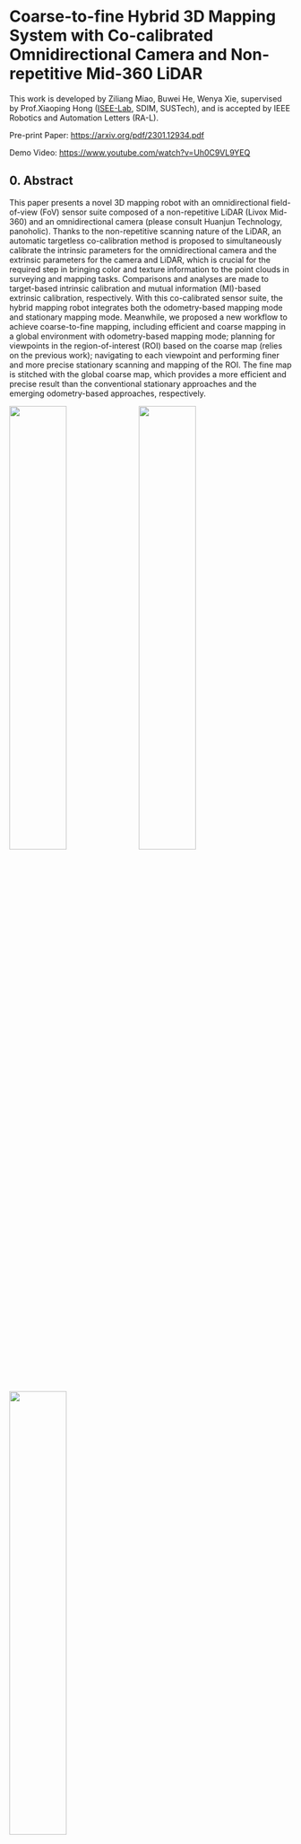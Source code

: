 # Coarse-to-fine Hybrid 3D Mapping System with Co-calibrated Omnidirectional Camera and Non-repetitive Mid-360 LiDAR
This work is developed by Ziliang Miao, Buwei He, Wenya Xie, supervised by Prof.Xiaoping Hong ([ISEE-Lab](https://isee.technology/), SDIM, SUSTech), and is accepted by IEEE Robotics and Automation Letters (RA-L).

Pre-print Paper: https://arxiv.org/pdf/2301.12934.pdf

Demo Video: https://www.youtube.com/watch?v=Uh0C9VL9YEQ

## 0. Abstract
This paper presents a novel 3D mapping robot with an omnidirectional field-of-view (FoV) sensor suite composed of a non-repetitive LiDAR (Livox Mid-360) and an omnidirectional camera (please consult Huanjun Technology, panoholic). Thanks to the non-repetitive scanning nature of the LiDAR, an automatic targetless co-calibration method is proposed to simultaneously calibrate the intrinsic parameters for the omnidirectional camera and the extrinsic parameters for the camera and LiDAR, which is crucial for the required step in bringing color and texture information to the point clouds in surveying and mapping tasks. Comparisons and analyses are made to target-based intrinsic calibration and mutual information (MI)-based extrinsic calibration, respectively. With this co-calibrated sensor suite, the hybrid mapping robot integrates both the odometry-based mapping mode and stationary mapping mode. Meanwhile, we proposed a new workflow to achieve coarse-to-fine mapping, including efficient and coarse mapping in a global environment with odometry-based mapping mode; planning for viewpoints in the region-of-interest (ROI) based on the coarse map (relies on the previous work); navigating to each viewpoint and performing finer and more precise stationary scanning and mapping of the ROI. The fine map is stitched with the global coarse map, which provides a more efficient and precise result than the conventional stationary approaches and the emerging odometry-based approaches, respectively.

<img src="readme_pics/robot.png" width=45% >
<img src="readme_pics/sensor_suite.png" width=45% >
<img src="readme_pics/nonrepetitive_scanning.png" width=45% >

## 1. Workflow
<img src="readme_pics/workflow.png" width=45% >

## 2. Co-calibration Results
<img src="readme_pics/cocalibration_result.png" width=45% >

## 3. Prerequisites
### 3.1 **Ubuntu** and **ROS**
Version: Ubuntu 18.04.

Version: ROS Melodic. 

Please follow [ROS Installation](http://wiki.ros.org/ROS/Installation) to install.
### 3.2. **ceres-solver**
Version: ceres-solver 2.1.0

Please follow [Ceres-Solver Installation](http://ceres-solver.org/installation.html) to install.
### 3.3. **PCL**
Version: PCL 1.7.4

Version: Eigen 3.3.4

Please follow [PCL Installation](http://www.pointclouds.org/downloads/linux.html) to install.
### 3.4. **OpenCV**
Version: OpenCV 3.2.0

Please follow [OpenCV Installation](https://opencv.org/) to install.
### 3.5. **mlpack**
Version: mlpack 3.4.2

Please follow [mlpack Installation](https://www.mlpack.org/doc/mlpack-3.4.2/doxygen/build.html) to install.


### 3.6 Livox SDK and Livox ROS Driver
The SDK and driver is used for dealing with Livox LiDAR.
Remenber to install [Livox SDK](https://github.com/Livox-SDK/Livox-SDK) before [Livox ROS Driver](https://github.com/Livox-SDK/livox_ros_driver).

### 3.7 MindVision SDK
The SDK of the fisheye camera is in [MindVision SDK](http://www.mindvision.com.cn/rjxz/list_12.aspx?lcid=138).

## 4. Run Co-calibration
File stucture:
```bash
├── cocalibration
│   ├── build
│   ├── config
│   │   └── cocalibration.yaml
│   ├── data
│   │   └── dataset_name
│   │       ├── spot0
│   │       └── cocalibration
│   │           ├── edges
│   │           │   ├── lidar_1_filtered.bmp
│   │           │   ├── lidar_2_canny.bmp
│   │           │   ├── lidar_edge_image.bmp
│   │           │   ├── lidar_edge_cloud.pcd
│   │           │   ├── omni_1_filtered.bmp
│   │           │   ├── omni_2_canny.bmp
│   │           │   └── omni_edge_image.bmp
│   │           ├── results
│   │           │   ├── fusion_image_init.bmp
│   │           │   ├── fusion_image_(bandwidth).bmp
│   │           │   ├── cocalib_init.txt
│   │           │   └── cocalib_(bandwidth).txt
│   │           ├── full_fov_cloud.pcd
│   │           ├── flat_lidar_image.bmp
│   │           └── hdr_image.bmp
│   ├── launch
│   │   └── cocalibration.launch
│   ├── include
│   │   ├── common_lib.h
│   │   ├── define.h
│   │   ├── lidar_process.h
│   │   ├── omni_process.h
│   │   └── optimization.h
│   ├── python_scripts
│   │   └── image_process
│   │       ├── omni_image_mask.png
│   │       ├── lidar_flat_image_mask.png
│   │       └── edge_extraction.py
│   ├── src
│   │   ├── lidar_process.cpp
│   │   ├── omni_process.cpp
│   │   ├── optimization.cpp
│   │   └── cocalibration.cpp
│   ├── package.xml
│   └── CMakeLists.txt
├── ReadMe.md
├── .git
└── .gitignore
```

```
    cd ~/$catkin workspace$
    catkin_make
    source ./devel/setup.bash
    roslaunch cocalibration calibration.launch
```

## 5. Acknowledgements
Thanks for [CamVox](https://github.com/ISEE-Technology/CamVox), [Livox-SDK](https://github.com/Livox-SDK/livox_camera_lidar_calibration), [OCamCalib MATLAB Toolbox](https://sites.google.com/site/scarabotix/ocamcalib-omnidirectional-camera-calibration-toolbox-for-matlab), [Fast-LIO](https://github.com/hku-mars/FAST_LIO), and thanks to the help of Wenquan Zhao, Xiao Huang, Jian Bai.
